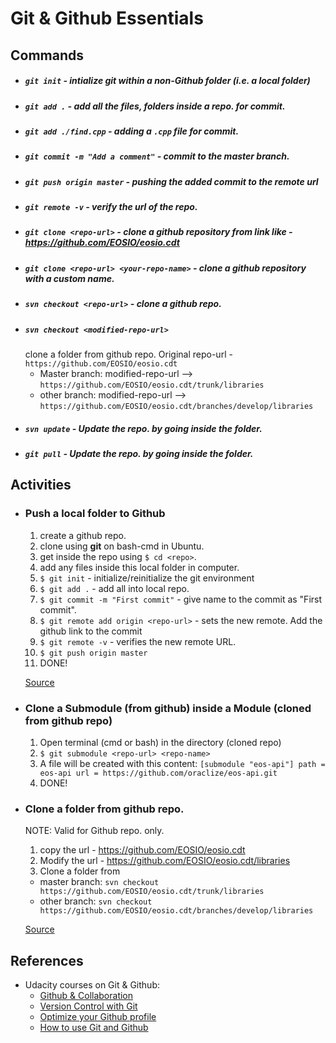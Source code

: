 # Git & Github Essentials
## Commands
* ##### `git init` - intialize git within a non-Github folder (i.e. a local folder)
* ##### `git add .` - add all the files, folders inside a repo. for commit.
* ##### `git add ./find.cpp` - adding a `.cpp` file for commit.
* ##### `git commit -m "Add a comment"` - commit to the master branch.
* ##### `git push origin master` - pushing the added commit to the remote url
* ##### `git remote -v` - verify the url of the repo.
* ##### `git clone <repo-url>` - clone a github repository from link like - https://github.com/EOSIO/eosio.cdt
* ##### `git clone <repo-url> <your-repo-name>` - clone a github repository with a custom name.
* ##### `svn checkout <repo-url>` - clone a github repo.
* ##### `svn checkout <modified-repo-url>` 
  clone a folder from github repo. Original repo-url - `https://github.com/EOSIO/eosio.cdt`
  - Master branch: modified-repo-url --> `https://github.com/EOSIO/eosio.cdt/trunk/libraries`
  - other branch: modified-repo-url --> `https://github.com/EOSIO/eosio.cdt/branches/develop/libraries`
* ##### `svn update` - Update the repo. by going inside the folder.
* ##### `git pull` - Update the repo. by going inside the folder.

## Activities
* ### Push a local folder to Github
  1. create a github repo.
  2. clone using **git** on bash-cmd in Ubuntu.
  3. get inside the repo using `$ cd <repo>`.
  4. add any files inside this local folder in computer.
  5. `$ git init` - initialize/reinitialize the git environment
  6. `$ git add .` - add all into local repo.
  7. `$ git commit -m "First commit"` - give name to the commit as "First commit".
  8. `$ git remote add origin <repo-url>` - sets the new remote. Add the github link to the commit
  9. `$ git remote -v` - verifies the new remote URL.
  10. `$ git push origin master`
  11. DONE!

  [Source](https://help.github.com/articles/adding-an-existing-project-to-github-using-the-command-line/)

* ### Clone a Submodule (from github) inside a Module (cloned from github repo)
  1. Open terminal (cmd or bash) in the directory (cloned repo)
  2. `$ git submodule <repo-url> <repo-name>`
  3. A file will be created with this content:
  `[submodule "eos-api"] path = eos-api url = https://github.com/oraclize/eos-api.git`
  4. DONE!

* ### Clone a folder from github repo.
  NOTE: Valid for Github repo. only.
  1. copy the url - https://github.com/EOSIO/eosio.cdt
  2. Modify the url - https://github.com/EOSIO/eosio.cdt/libraries
  3. Clone a folder from 
    - master branch: `svn checkout https://github.com/EOSIO/eosio.cdt/trunk/libraries`
    - other branch: `svn checkout https://github.com/EOSIO/eosio.cdt/branches/develop/libraries`
    
  [Source](https://stackoverflow.com/a/18194523/6774636)

## References
* Udacity courses on Git & Github:
  - [Github & Collaboration](https://classroom.udacity.com/courses/ud456)
  - [Version Control with Git](https://classroom.udacity.com/courses/ud123)
  - [Optimize your Github profile](https://classroom.udacity.com/courses/ud247)
  - [How to use Git and Github](https://classroom.udacity.com/courses/ud775)

